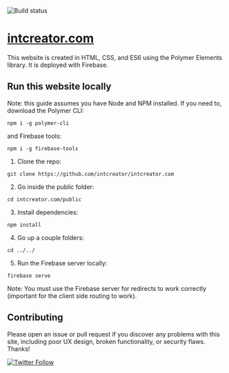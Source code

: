![Build status](https://travis-ci.org/intcreator/intcreator.com.svg?branch=master)

# [intcreator.com](https://intcreator.com/)

This website is created in HTML, CSS, and ES6 using the Polymer Elements library.  It is deployed with Firebase.  

## Run this website locally

Note: this guide assumes you have Node and NPM installed.  If you need to, download the Polymer CLI:

```
npm i -g polymer-cli
```

and Firebase tools:

```
npm i -g firebase-tools
```

1. Clone the repo:
```
git clone https://github.com/intcreator/intcreator.com
```
2. Go inside the public folder:
```
cd intcreator.com/public
```
3. Install dependencies:
```
npm install
```
4. Go up a couple folders:
```
cd ../../
```
5. Run the Firebase server locally:
```
firebase serve
```

Note: You must use the Firebase server for redirects to work correctly (important for the client side routing to work).

## Contributing

Please open an issue or pull request if you discover any problems with this site, including poor UX design, broken functionality, or security flaws.  Thanks!

[![Twitter Follow](https://img.shields.io/twitter/follow/intcreator.svg?style=social&label=Twitter&style=flat)](https://twitter.com/intcreator)